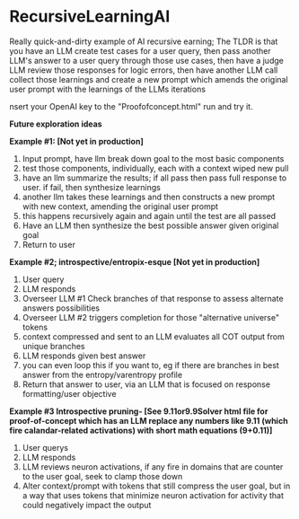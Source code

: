 # RecursiveLearningAI
Really quick-and-dirty example of AI recursive earning; The TLDR is that you have an LLM create test cases for a user query, then pass another LLM's answer to a user query through those use cases, then have a judge LLM review those responses for logic errors, then have another LLM call collect those learnings and create a new prompt which amends the original user prompt with the learnings of the LLMs iterations

 nsert your OpenAI key to the "Proofofconcept.html" run and try it.

 **Future exploration ideas**

**Example #1: [Not yet in production]**

1. Input prompt, have llm break down goal to the most basic components 
2. test those components, individually, each with a context wiped new pull 
3. have an llm summarize the results; if all pass then pass full response to user. if fail, then synthesize learnings 
4. another llm takes these learnings and then constructs a new prompt with new context, amending the original user prompt 
5. this happens recursively again and again until the test are all passed
6. Have an LLM then synthesize the best possible answer given original goal
7. Return to user

**Example #2; introspective/entropix-esque [Not yet in production]**
1. User query
2.  LLM responds
3. Overseer LLM #1 Check branches of that response to assess alternate answers possibilities
4. Overseer LLM #2 triggers completion  for those "alternative universe" tokens 
5. context compressed and sent to an  LLM evaluates all COT output from unique branches 
6. LLM responds given best answer
7. you can even loop this if you want to, eg if there are branches in best answer from the entropy/varentropy profile
8. Return that answer to user, via an LLM that is focused on response formatting/user objective

**Example #3 Introspective pruning- [See 9.11or9.9Solver html file for proof-of-concept which has an LLM replace any numbers like 9.11 (which fire calandar-related activations) with short math equations (9+0.11)]**
1. User querys
2. LLM responds
3. LLM reviews neuron activations, if any fire in domains that are counter to the user goal, seek to clamp those down
4. Alter context/prompt with tokens that still compress the user goal, but in a way that uses tokens that minimize neuron activation for activity that could negatively impact the output
